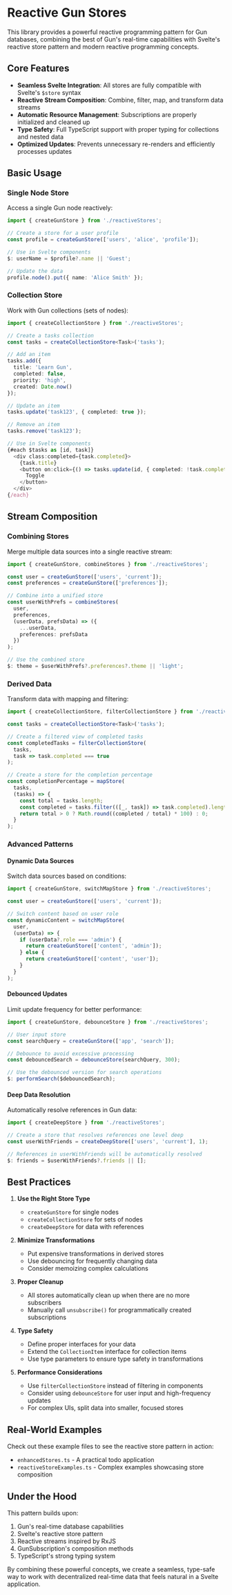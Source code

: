 # Reactive Gun Stores

This library provides a powerful reactive programming pattern for Gun databases, combining the best of Gun's real-time capabilities with Svelte's reactive store pattern and modern reactive programming concepts.

## Core Features

- **Seamless Svelte Integration**: All stores are fully compatible with Svelte's `$store` syntax
- **Reactive Stream Composition**: Combine, filter, map, and transform data streams
- **Automatic Resource Management**: Subscriptions are properly initialized and cleaned up
- **Type Safety**: Full TypeScript support with proper typing for collections and nested data
- **Optimized Updates**: Prevents unnecessary re-renders and efficiently processes updates

## Basic Usage

### Single Node Store

Access a single Gun node reactively:

```typescript
import { createGunStore } from './reactiveStores';

// Create a store for a user profile
const profile = createGunStore(['users', 'alice', 'profile']);

// Use in Svelte components
$: userName = $profile?.name || 'Guest';

// Update the data
profile.node().put({ name: 'Alice Smith' });
```

### Collection Store

Work with Gun collections (sets of nodes):

```typescript
import { createCollectionStore } from './reactiveStores';

// Create a tasks collection
const tasks = createCollectionStore<Task>('tasks');

// Add an item
tasks.add({ 
  title: 'Learn Gun', 
  completed: false, 
  priority: 'high',
  created: Date.now()
});

// Update an item
tasks.update('task123', { completed: true });

// Remove an item
tasks.remove('task123');

// Use in Svelte components
{#each $tasks as [id, task]}
  <div class:completed={task.completed}>
    {task.title}
    <button on:click={() => tasks.update(id, { completed: !task.completed })}>
      Toggle
    </button>
  </div>
{/each}
```

## Stream Composition

### Combining Stores

Merge multiple data sources into a single reactive stream:

```typescript
import { createGunStore, combineStores } from './reactiveStores';

const user = createGunStore(['users', 'current']);
const preferences = createGunStore(['preferences']);

// Combine into a unified store
const userWithPrefs = combineStores(
  user, 
  preferences,
  (userData, prefsData) => ({
    ...userData,
    preferences: prefsData
  })
);

// Use the combined store
$: theme = $userWithPrefs?.preferences?.theme || 'light';
```

### Derived Data

Transform data with mapping and filtering:

```typescript
import { createCollectionStore, filterCollectionStore } from './reactiveStores';

const tasks = createCollectionStore<Task>('tasks');

// Create a filtered view of completed tasks
const completedTasks = filterCollectionStore(
  tasks,
  task => task.completed === true
);

// Create a store for the completion percentage
const completionPercentage = mapStore(
  tasks,
  (tasks) => {
    const total = tasks.length;
    const completed = tasks.filter(([_, task]) => task.completed).length;
    return total > 0 ? Math.round((completed / total) * 100) : 0;
  }
);
```

### Advanced Patterns

#### Dynamic Data Sources

Switch data sources based on conditions:

```typescript
import { createGunStore, switchMapStore } from './reactiveStores';

const user = createGunStore(['users', 'current']);

// Switch content based on user role
const dynamicContent = switchMapStore(
  user,
  (userData) => {
    if (userData?.role === 'admin') {
      return createGunStore(['content', 'admin']);
    } else {
      return createGunStore(['content', 'user']);
    }
  }
);
```

#### Debounced Updates

Limit update frequency for better performance:

```typescript
import { createGunStore, debounceStore } from './reactiveStores';

// User input store
const searchQuery = createGunStore(['app', 'search']);

// Debounce to avoid excessive processing
const debouncedSearch = debounceStore(searchQuery, 300);

// Use the debounced version for search operations
$: performSearch($debouncedSearch);
```

#### Deep Data Resolution

Automatically resolve references in Gun data:

```typescript
import { createDeepStore } from './reactiveStores';

// Create a store that resolves references one level deep
const userWithFriends = createDeepStore(['users', 'current'], 1);

// References in userWithFriends will be automatically resolved
$: friends = $userWithFriends?.friends || [];
```

## Best Practices

1. **Use the Right Store Type**
   - `createGunStore` for single nodes
   - `createCollectionStore` for sets of nodes
   - `createDeepStore` for data with references

2. **Minimize Transformations**
   - Put expensive transformations in derived stores
   - Use debouncing for frequently changing data
   - Consider memoizing complex calculations

3. **Proper Cleanup**
   - All stores automatically clean up when there are no more subscribers
   - Manually call `unsubscribe()` for programmatically created subscriptions

4. **Type Safety**
   - Define proper interfaces for your data
   - Extend the `CollectionItem` interface for collection items
   - Use type parameters to ensure type safety in transformations

5. **Performance Considerations**
   - Use `filterCollectionStore` instead of filtering in components
   - Consider using `debounceStore` for user input and high-frequency updates
   - For complex UIs, split data into smaller, focused stores

## Real-World Examples

Check out these example files to see the reactive store pattern in action:

- `enhancedStores.ts` - A practical todo application
- `reactiveStoreExamples.ts` - Complex examples showcasing store composition

## Under the Hood

This pattern builds upon:

1. Gun's real-time database capabilities
2. Svelte's reactive store pattern
3. Reactive streams inspired by RxJS
4. GunSubscription's composition methods
5. TypeScript's strong typing system

By combining these powerful concepts, we create a seamless, type-safe way to work with decentralized real-time data that feels natural in a Svelte application. 